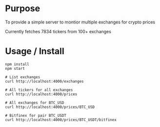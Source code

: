 # Purpose
To provide a simple server to montior multiple exchanges for crypto prices

Currently fetches 7834 tickers from 100+ exchanges

# Usage / Install
```
npm install
npm start

# List exchanges
curl http://localhost:4000/exchanges

# All tickers for all exchanges
curl http://localhost:4000/prices

# All exchanges for BTC_USD
curl http://localhost:4000/prices/BTC_USD

# Bitfinex for pair BTC_USDT
curl http://localhost:4000/prices/BTC_USDT/bitfinex
```
